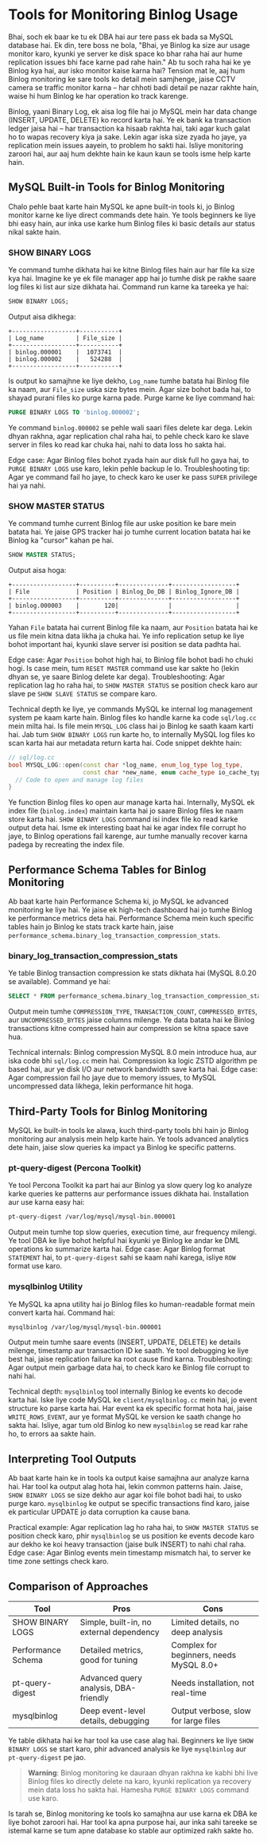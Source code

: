 # Tools for Monitoring Binlog Usage

Bhai, soch ek baar ke tu ek DBA hai aur tere pass ek bada sa MySQL database hai. Ek din, tere boss ne bola, "Bhai, ye Binlog ka size aur usage monitor karo, kyunki ye server ke disk space ko bhar raha hai aur hume replication issues bhi face karne pad rahe hain." Ab tu soch raha hai ke ye Binlog kya hai, aur isko monitor kaise karna hai? Tension mat le, aaj hum Binlog monitoring ke sare tools ko detail mein samjhenge, jaise CCTV camera se traffic monitor karna – har chhoti badi detail pe nazar rakhte hain, waise hi hum Binlog ke har operation ko track karenge.

Binlog, yaani Binary Log, ek aisa log file hai jo MySQL mein har data change (INSERT, UPDATE, DELETE) ko record karta hai. Ye ek bank ka transaction ledger jaisa hai – har transaction ka hisaab rakhta hai, taki agar kuch galat ho to wapas recovery kiya ja sake. Lekin agar iska size zyada ho jaye, ya replication mein issues aayein, to problem ho sakti hai. Isliye monitoring zaroori hai, aur aaj hum dekhte hain ke kaun kaun se tools isme help karte hain.

## MySQL Built-in Tools for Binlog Monitoring

Chalo pehle baat karte hain MySQL ke apne built-in tools ki, jo Binlog monitor karne ke liye direct commands dete hain. Ye tools beginners ke liye bhi easy hain, aur inka use karke hum Binlog files ki basic details aur status nikal sakte hain.

### SHOW BINARY LOGS

Ye command tumhe dikhata hai ke kitne Binlog files hain aur har file ka size kya hai. Imagine ke ye ek file manager app hai jo tumhe disk pe rakhe saare log files ki list aur size dikhata hai. Command run karne ka tareeka ye hai:

```sql
SHOW BINARY LOGS;
```

Output aisa dikhega:

```
+------------------+-----------+
| Log_name         | File_size |
+------------------+-----------+
| binlog.000001    |  1073741  |
| binlog.000002    |   524288  |
+------------------+-----------+
```

Is output ko samajhne ke liye dekho, `Log_name` tumhe batata hai Binlog file ka naam, aur `File_size` uska size bytes mein. Agar size bohot bada hai, to shayad purani files ko purge karna pade. Purge karne ke liye command hai:

```sql
PURGE BINARY LOGS TO 'binlog.000002';
```

Ye command `binlog.000002` se pehle wali saari files delete kar dega. Lekin dhyan rakhna, agar replication chal raha hai, to pehle check karo ke slave server in files ko read kar chuka hai, nahi to data loss ho sakta hai.

Edge case: Agar Binlog files bohot zyada hain aur disk full ho gaya hai, to `PURGE BINARY LOGS` use karo, lekin pehle backup le lo. Troubleshooting tip: Agar ye command fail ho jaye, to check karo ke user ke pass `SUPER` privilege hai ya nahi.

### SHOW MASTER STATUS

Ye command tumhe current Binlog file aur uske position ke bare mein batata hai. Ye jaise GPS tracker hai jo tumhe current location batata hai ke Binlog ka "cursor" kahan pe hai.

```sql
SHOW MASTER STATUS;
```

Output aisa hoga:

```
+------------------+----------+--------------+------------------+
| File             | Position | Binlog_Do_DB | Binlog_Ignore_DB |
+------------------+----------+--------------+------------------+
| binlog.000003    |       120|              |                  |
+------------------+----------+--------------+------------------+
```

Yahan `File` batata hai current Binlog file ka naam, aur `Position` batata hai ke us file mein kitna data likha ja chuka hai. Ye info replication setup ke liye bohot important hai, kyunki slave server isi position se data padhta hai.

Edge case: Agar `Position` bohot high hai, to Binlog file bohot badi ho chuki hogi. Is case mein, tum `RESET MASTER` command use kar sakte ho (lekin dhyan se, ye saare Binlog delete kar dega). Troubleshooting: Agar replication lag ho raha hai, to `SHOW MASTER STATUS` se position check karo aur slave pe `SHOW SLAVE STATUS` se compare karo.

Technical depth ke liye, ye commands MySQL ke internal log management system pe kaam karte hain. Binlog files ko handle karne ka code `sql/log.cc` mein milta hai. Is file mein `MYSQL_LOG` class hai jo Binlog ke saath kaam karti hai. Jab tum `SHOW BINARY LOGS` run karte ho, to internally MySQL log files ko scan karta hai aur metadata return karta hai. Code snippet dekhte hain:

```cpp
// sql/log.cc
bool MYSQL_LOG::open(const char *log_name, enum_log_type log_type,
                     const char *new_name, enum cache_type io_cache_type_arg) {
  // Code to open and manage log files
}
```

Ye function Binlog files ko open aur manage karta hai. Internally, MySQL ek index file (`binlog.index`) maintain karta hai jo saare Binlog files ke naam store karta hai. `SHOW BINARY LOGS` command isi index file ko read karke output deta hai. Isme ek interesting baat hai ke agar index file corrupt ho jaye, to Binlog operations fail karenge, aur tumhe manually recover karna padega by recreating the index file.

## Performance Schema Tables for Binlog Monitoring

Ab baat karte hain Performance Schema ki, jo MySQL ke advanced monitoring ke liye hai. Ye jaise ek high-tech dashboard hai jo tumhe Binlog ke performance metrics deta hai. Performance Schema mein kuch specific tables hain jo Binlog ke stats track karte hain, jaise `performance_schema.binary_log_transaction_compression_stats`.

### binary_log_transaction_compression_stats

Ye table Binlog transaction compression ke stats dikhata hai (MySQL 8.0.20 se available). Command ye hai:

```sql
SELECT * FROM performance_schema.binary_log_transaction_compression_stats;
```

Output mein tumhe `COMPRESSION_TYPE`, `TRANSACTION_COUNT`, `COMPRESSED_BYTES`, aur `UNCOMPRESSED_BYTES` jaise columns milenge. Ye data batata hai ke Binlog transactions kitne compressed hain aur compression se kitna space save hua.

Technical internals: Binlog compression MySQL 8.0 mein introduce hua, aur iska code bhi `sql/log.cc` mein hai. Compression ka logic ZSTD algorithm pe based hai, aur ye disk I/O aur network bandwidth save karta hai. Edge case: Agar compression fail ho jaye due to memory issues, to MySQL uncompressed data likhega, lekin performance hit hoga.

## Third-Party Tools for Binlog Monitoring

MySQL ke built-in tools ke alawa, kuch third-party tools bhi hain jo Binlog monitoring aur analysis mein help karte hain. Ye tools advanced analytics dete hain, jaise slow queries ka impact ya Binlog ke specific patterns.

### pt-query-digest (Percona Toolkit)

Ye tool Percona Toolkit ka part hai aur Binlog ya slow query log ko analyze karke queries ke patterns aur performance issues dikhata hai. Installation aur use karna easy hai:

```bash
pt-query-digest /var/log/mysql/mysql-bin.000001
```

Output mein tumhe top slow queries, execution time, aur frequency milengi. Ye tool DBA ke liye bohot helpful hai kyunki ye Binlog ke andar ke DML operations ko summarize karta hai. Edge case: Agar Binlog format `STATEMENT` hai, to `pt-query-digest` sahi se kaam nahi karega, isliye `ROW` format use karo.

### mysqlbinlog Utility

Ye MySQL ka apna utility hai jo Binlog files ko human-readable format mein convert karta hai. Command hai:

```bash
mysqlbinlog /var/log/mysql/mysql-bin.000001
```

Output mein tumhe saare events (INSERT, UPDATE, DELETE) ke details milenge, timestamp aur transaction ID ke saath. Ye tool debugging ke liye best hai, jaise replication failure ka root cause find karna. Troubleshooting: Agar output mein garbage data hai, to check karo ke Binlog file corrupt to nahi hai.

Technical depth: `mysqlbinlog` tool internally Binlog ke events ko decode karta hai. Iske liye code MySQL ke `client/mysqlbinlog.cc` mein hai, jo event structure ko parse karta hai. Har event ka ek specific format hota hai, jaise `WRITE_ROWS_EVENT`, aur ye format MySQL ke version ke saath change ho sakta hai. Isliye, agar tum old Binlog ko new `mysqlbinlog` se read kar rahe ho, to errors aa sakte hain.

## Interpreting Tool Outputs

Ab baat karte hain ke in tools ka output kaise samajhna aur analyze karna hai. Har tool ka output alag hota hai, lekin common patterns hain. Jaise, `SHOW BINARY LOGS` se size dekho aur agar koi file bohot badi hai, to usko purge karo. `mysqlbinlog` ke output se specific transactions find karo, jaise ek particular UPDATE jo data corruption ka cause bana.

Practical example: Agar replication lag ho raha hai, to `SHOW MASTER STATUS` se position check karo, phir `mysqlbinlog` se us position ke events decode karo aur dekho ke koi heavy transaction (jaise bulk INSERT) to nahi chal raha. Edge case: Agar Binlog events mein timestamp mismatch hai, to server ke time zone settings check karo.

## Comparison of Approaches

| Tool                  | Pros                                      | Cons                                      |
|-----------------------|-------------------------------------------|-------------------------------------------|
| SHOW BINARY LOGS      | Simple, built-in, no external dependency | Limited details, no deep analysis         |
| Performance Schema    | Detailed metrics, good for tuning        | Complex for beginners, needs MySQL 8.0+   |
| pt-query-digest       | Advanced query analysis, DBA-friendly    | Needs installation, not real-time         |
| mysqlbinlog           | Deep event-level details, debugging      | Output verbose, slow for large files      |

Ye table dikhata hai ke har tool ka use case alag hai. Beginners ke liye `SHOW BINARY LOGS` se start karo, phir advanced analysis ke liye `mysqlbinlog` aur `pt-query-digest` pe jao.

> **Warning**: Binlog monitoring ke dauraan dhyan rakhna ke kabhi bhi live Binlog files ko directly delete na karo, kyunki replication ya recovery mein data loss ho sakta hai. Hamesha `PURGE BINARY LOGS` command use karo.

Is tarah se, Binlog monitoring ke tools ko samajhna aur use karna ek DBA ke liye bohot zaroori hai. Har tool ka apna purpose hai, aur inka sahi tareeke se istemal karne se tum apne database ko stable aur optimized rakh sakte ho.